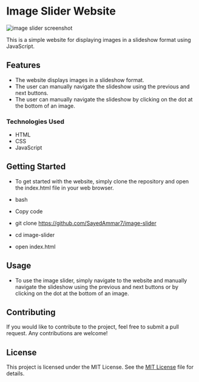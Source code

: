 # Image Slider Website
![image slider screenshot](https://user-images.githubusercontent.com/124479802/220610111-0b034608-59fd-4b0e-b824-dc5561a550b0.jpg)

This is a simple website for displaying images in a slideshow format using JavaScript.

## Features
- The website displays images in a slideshow format.
- The user can manually navigate the slideshow using the previous and next buttons.
- The user can manually navigate the slideshow by clicking on the dot at the bottom of an image.

### Technologies Used
- HTML
- CSS
- JavaScript
## Getting Started
- To get started with the website, simply clone the repository and open the index.html file in your web browser.

- bash
- Copy code
- git clone https://github.com/SayedAmmar7/image-slider
- cd image-slider
- open index.html
## Usage
- To use the image slider, simply navigate to the website and manually navigate the slideshow using the previous and next buttons or by clicking on the dot at the bottom of an image. 

## Contributing
If you would like to contribute to the project, feel free to submit a pull request. Any contributions are welcome!

## License
This project is licensed under the MIT License. See the [MIT License](LICENSE) file for details.
